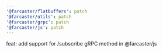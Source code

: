 ```yaml
---
'@farcaster/flatbuffers': patch
'@farcaster/utils': patch
'@farcaster/grpc': patch
'@farcaster/js': patch
---
```


feat: add support for /subscribe gRPC method in @farcaster/js
